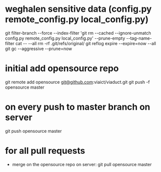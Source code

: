 # weghalen sensitive data (config.py remote_config.py local_config.py)

git filter-branch --force --index-filter 'git rm --cached --ignore-unmatch config.py remote_config.py local_config.py' --prune-empty --tag-name-filter cat -- --all
rm -rf .git/refs/original/
git reflog expire --expire=now --all
git gc --aggressive --prune=now

# initial add opensource repo
git remote add opensource git@github.com:viaict/viaduct.git
git push -f opensource master

# on every push to master branch on server
git push opensource master

# for all pull requests
- merge on the opensource repo
on server: 
git pull opensource master
